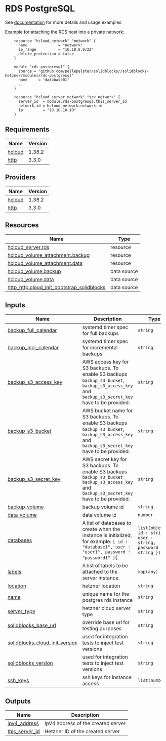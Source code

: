 # RDS PostgreSQL

See [documentation](https://pellepelster.github.io/solidblocks/hetzner/rds-postgresql/)  for more details and usage examples.

Example for attaching the RDS host into a private network:

```
    resource "hcloud_network" "network" {
      name              = "network"
      ip_range          = "10.10.8.0/22"
      delete_protection = false
    }

    module "rds-postgresql" {
      source = "github.com/pellepelster/solidblocks//solidblocks-hetzner/modules/rds-postgresql"
      name     = "database01"
      ...
    }

    resource "hcloud_server_network" "srv_network" {
      server_id  = module.rds-postgresql.this_server_id
      network_id = hcloud_network.network.id
      ip         = "10.10.10.10"
    }
```

<!-- BEGIN_TF_DOCS -->
## Requirements

| Name | Version |
|------|---------|
| <a name="requirement_hcloud"></a> [hcloud](#requirement\_hcloud) | 1.38.2 |
| <a name="requirement_http"></a> [http](#requirement\_http) | 3.3.0 |

## Providers

| Name | Version |
|------|---------|
| <a name="provider_hcloud"></a> [hcloud](#provider\_hcloud) | 1.38.2 |
| <a name="provider_http"></a> [http](#provider\_http) | 3.3.0 |

## Resources

| Name | Type |
|------|------|
| [hcloud_server.rds](https://registry.terraform.io/providers/hetznercloud/hcloud/1.38.2/docs/resources/server) | resource |
| [hcloud_volume_attachment.backup](https://registry.terraform.io/providers/hetznercloud/hcloud/1.38.2/docs/resources/volume_attachment) | resource |
| [hcloud_volume_attachment.data](https://registry.terraform.io/providers/hetznercloud/hcloud/1.38.2/docs/resources/volume_attachment) | resource |
| [hcloud_volume.backup](https://registry.terraform.io/providers/hetznercloud/hcloud/1.38.2/docs/data-sources/volume) | data source |
| [hcloud_volume.data](https://registry.terraform.io/providers/hetznercloud/hcloud/1.38.2/docs/data-sources/volume) | data source |
| [http_http.cloud_init_bootstrap_solidblocks](https://registry.terraform.io/providers/hashicorp/http/3.3.0/docs/data-sources/http) | data source |

## Inputs

| Name | Description | Type | Default | Required |
|------|-------------|------|---------|:--------:|
| <a name="input_backup_full_calendar"></a> [backup\_full\_calendar](#input\_backup\_full\_calendar) | systemd timer spec for full backups | `string` | `"*-*-* 20:00:00"` | no |
| <a name="input_backup_incr_calendar"></a> [backup\_incr\_calendar](#input\_backup\_incr\_calendar) | systemd timer spec for incremental backups | `string` | `"*-*-* *:00:55"` | no |
| <a name="input_backup_s3_access_key"></a> [backup\_s3\_access\_key](#input\_backup\_s3\_access\_key) | AWS access key for S3 backups. To enable S3 backups `backup_s3_bucket`, `backup_s3_access_key` and `backup_s3_secret_key` have to be provided. | `string` | `null` | no |
| <a name="input_backup_s3_bucket"></a> [backup\_s3\_bucket](#input\_backup\_s3\_bucket) | AWS bucket name for S3 backups. To enable S3 backups `backup_s3_bucket`, `backup_s3_access_key` and `backup_s3_secret_key` have to be provided. | `string` | `null` | no |
| <a name="input_backup_s3_secret_key"></a> [backup\_s3\_secret\_key](#input\_backup\_s3\_secret\_key) | AWS secret key for S3 backups. To enable S3 backups `backup_s3_bucket` `backup_s3_access_key` and `backup_s3_secret_key` have to be provided. | `string` | `null` | no |
| <a name="input_backup_volume"></a> [backup\_volume](#input\_backup\_volume) | backup volume id | `string` | `0` | no |
| <a name="input_data_volume"></a> [data\_volume](#input\_data\_volume) | data volume id | `number` | n/a | yes |
| <a name="input_databases"></a> [databases](#input\_databases) | A list of databases to create when the instance is initialized, for example: `{ id : "database1", user : "user1", password : "password1" }`{ | `list(object({ id : string, user : string, password : string }))` | n/a | yes |
| <a name="input_labels"></a> [labels](#input\_labels) | A list of labels to be attached to the server instance. | `map(any)` | `{}` | no |
| <a name="input_location"></a> [location](#input\_location) | hetzner location | `string` | n/a | yes |
| <a name="input_name"></a> [name](#input\_name) | unique name for the postgres rds instance | `string` | n/a | yes |
| <a name="input_server_type"></a> [server\_type](#input\_server\_type) | hetzner cloud server type | `string` | `"cx11"` | no |
| <a name="input_solidblocks_base_url"></a> [solidblocks\_base\_url](#input\_solidblocks\_base\_url) | override base url for testing purposes | `string` | `"https://github.com"` | no |
| <a name="input_solidblocks_cloud_init_version"></a> [solidblocks\_cloud\_init\_version](#input\_solidblocks\_cloud\_init\_version) | used for integration tests to inject test versions | `string` | `"v0.0.93"` | no |
| <a name="input_solidblocks_version"></a> [solidblocks\_version](#input\_solidblocks\_version) | used for integration tests to inject test versions | `string` | `"v0.0.93"` | no |
| <a name="input_ssh_keys"></a> [ssh\_keys](#input\_ssh\_keys) | ssh keys for instance access | `list(number)` | n/a | yes |

## Outputs

| Name | Description |
|------|-------------|
| <a name="output_ipv4_address"></a> [ipv4\_address](#output\_ipv4\_address) | IpV4 address of the created server |
| <a name="output_this_server_id"></a> [this\_server\_id](#output\_this\_server\_id) | Hetzner ID of the created server |
<!-- END_TF_DOCS -->